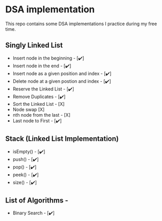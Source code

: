 # DSA implementation

This repo contains some DSA implementations I practice during my free time.


## Singly Linked List

- Insert node in the beginning - [:heavy_check_mark:]
- Insert node in the end - [:heavy_check_mark:]
- Insert node as a given position and index - [:heavy_check_mark:]
- Delete node at a given postion and index - [:heavy_check_mark:]
- Reserve the Linked List - [:heavy_check_mark:]
- Remove Duplicates - [:heavy_check_mark:]
- Sort the Linked List - [X]
- Node swap [X]
- nth node from the last - [X]
- Last node to First - [:heavy_check_mark:]

## Stack (Linked List Implementation)

- isEmpty() - [:heavy_check_mark:]
- push() - [:heavy_check_mark:]
- pop() - [:heavy_check_mark:]
- peek() - [:heavy_check_mark:]
- size() - [:heavy_check_mark:]

## List of Algorithms - 

- Binary Search - [:heavy_check_mark:]